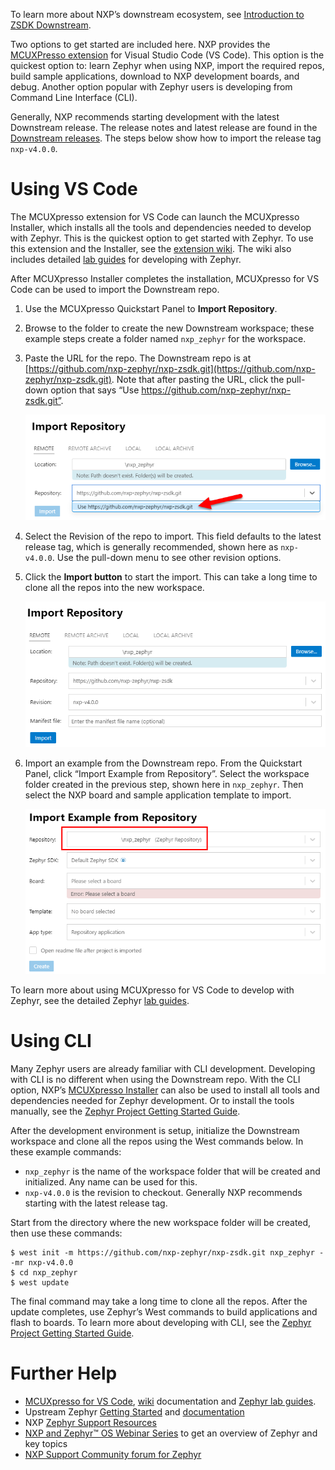 To learn more about NXP’s downstream ecosystem, see [Introduction to ZSDK Downstream](https://github.com/nxp-zephyr/nxp-zsdk/tree/main/doc/Introduction-to-ZSDK-Downstream.md).

Two options to get started are included here.  NXP provides the [MCUXPresso extension](https://www.nxp.com/design/software/development-software/mcuxpresso-software-and-tools-/mcuxpresso-for-visual-studio-code:MCUXPRESSO-VSC?tid=vanMCUXPRESSO-VSC) for Visual Studio Code (VS Code).  This option is the quickest option to: learn Zephyr when using NXP, import the required repos, build sample applications, download to NXP development boards, and debug.  Another option popular with Zephyr users is developing from Command Line Interface (CLI).

Generally, NXP recommends starting development with the latest Downstream release.  The release notes and latest release are found in the [Downstream releases](https://github.com/nxp-zephyr/nxp-zsdk/tree/main/doc/releases).  The steps below show how to import the release tag `nxp-v4.0.0`.

# Using VS Code
The MCUXpresso extension for VS Code can launch the MCUXpresso Installer, which installs all the tools and dependencies needed to develop with Zephyr.  This is the quickest option to get started with Zephyr.  To use this extension and the Installer, see the [extension wiki](https://github.com/nxp-mcuxpresso/vscode-for-mcux/wiki).  The wiki also includes detailed [lab guides](https://github.com/nxp-mcuxpresso/vscode-for-mcux/wiki/Training-Zephyr-Getting-Started) for developing with Zephyr.

After MCUXpresso Installer completes the installation, MCUXpresso for VS Code can be used to import the Downstream repo.
1. Use the MCUXpresso Quickstart Panel to **Import Repository**.
1. Browse to the folder to create the new Downstream workspace; these example steps create a folder named `nxp_zephyr` for the workspace.
1. Paste the URL for the repo.  The Downstream repo is at [https://github.com/nxp-zephyr/nxp-zsdk.git](https://github.com/nxp-zephyr/nxp-zsdk.git).  Note that after pasting the URL, click the pull-down option that says “Use https://github.com/nxp-zephyr/nxp-zsdk.git”.

	![VS Code Import Downstream repo](./pictures/VS_Code_Import_Repo.png)

1. Select the Revision of the repo to import.  This field defaults to the latest release tag, which is generally recommended, shown here as `nxp-v4.0.0`.  Use the pull-down menu to see other revision options.
1. Click the **Import button** to start the import.  This can take a long time to clone all the repos into the new workspace.

	![VS Code Import Downstream repo](./pictures/VS_Code_Import_Repo2.png)

1. Import an example from the Downstream repo.  From the Quickstart Panel, click “Import Example from Repository”.  Select the workspace folder created in the previous step, shown here in `nxp_zephyr`.  Then select the NXP board and sample application template to import.

	![VS Code Import Downstream example](./pictures/VS_Code_Import_Example.png)

To learn more about using MCUXpresso for VS Code to develop with Zephyr, see the detailed Zephyr [lab guides](https://github.com/nxp-mcuxpresso/vscode-for-mcux/wiki/Training-Zephyr-Getting-Started).

# Using CLI
Many Zephyr users are already familiar with CLI development.  Developing with CLI is no different when using the Downstream repo.  With the CLI option, NXP’s [MCUXpresso Installer](https://github.com/nxp-mcuxpresso/vscode-for-mcux/wiki/Dependency-Installation) can also be used to install all tools and dependencies needed for Zephyr development.  Or to install the tools manually, see the [Zephyr Project Getting Started Guide](https://docs.zephyrproject.org/latest/develop/getting_started/index.html).

After the development environment is setup, initialize the Downstream workspace and clone all the repos using the West commands below.  In these example commands:
* `nxp_zephyr` is the name of the workspace folder that will be created and initialized.  Any name can be used for this.
* `nxp-v4.0.0` is the revision to checkout.  Generally NXP recommends starting with the latest release tag.

Start from the directory where the new workspace folder will be created, then use these commands:
```
$ west init -m https://github.com/nxp-zephyr/nxp-zsdk.git nxp_zephyr --mr nxp-v4.0.0
$ cd nxp_zephyr
$ west update
```

The final command may take a long time to clone all the repos.  After the update completes, use Zephyr’s West commands to build applications and flash to boards.  To learn more about developing with CLI, see the [Zephyr Project Getting Started Guide](https://docs.zephyrproject.org/latest/develop/getting_started/index.html).

# Further Help
* [MCUXpresso for VS Code](https://www.nxp.com/design/design-center/software/embedded-software/mcuxpresso-for-visual-studio-code:MCUXPRESSO-VSC?tid=vanMCUXPRESSO-VSC), [wiki](https://github.com/nxp-mcuxpresso/vscode-for-mcux/wiki) documentation and [Zephyr lab guides](https://github.com/nxp-mcuxpresso/vscode-for-mcux/wiki/Training-Zephyr-Getting-Started).
* Upstream Zephyr [Getting Started](https://docs.zephyrproject.org/latest/develop/getting_started/index.html) and [documentation](https://docs.zephyrproject.org/latest/)
* NXP [Zephyr Support Resources](https://community.nxp.com/t5/Zephyr-Project-Knowledge-Base/Zephyr-Support-Resources/ta-p/2008548)
* [NXP and Zephyr™ OS Webinar Series](https://www.nxp.com/pages/nxp-and-zephyr-os-webinar-series:TS-NXP-AND-ZEPHYR-OS-WEBINAR-SERIES) to get an overview of Zephyr and key topics
* [NXP Support Community forum for Zephyr](https://community.nxp.com/t5/Zephyr-Project/bd-p/Zephyr-Project)
